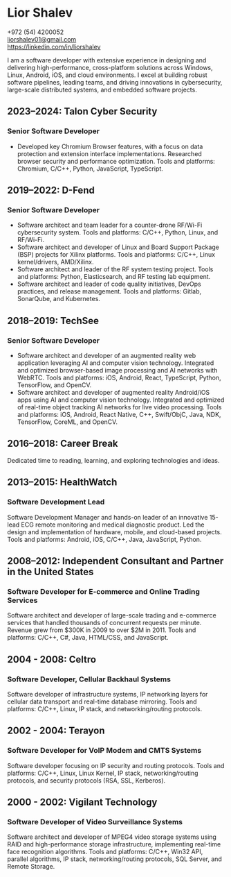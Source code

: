 # Lior Shalev

+972 (54) 4200052  
[liorshalev01@gmail.com](mailto:liorshalev01@gmail.com)  
<https://linkedin.com/in/liorshalev>

I am a software developer with extensive experience in designing and delivering high-performance, cross-platform solutions across Windows, Linux, Android, iOS, and cloud environments. I excel at building robust software pipelines, leading teams, and driving innovations in cybersecurity, large-scale distributed systems, and embedded software projects.

## 2023–2024: Talon Cyber Security

### Senior Software Developer

- Developed key Chromium Browser features, with a focus on data protection and extension interface implementations. Researched browser security and performance optimization. Tools and platforms: Chromium, C/C++, Python, JavaScript, TypeScript.

## 2019–2022: D-Fend

### Senior Software Developer

- Software architect and team leader for a counter-drone RF/Wi-Fi cybersecurity system. Tools and platforms: C/C++, Python, Linux, and RF/Wi-Fi.
- Software architect and developer of Linux and Board Support Package (BSP) projects for Xilinx platforms. Tools and platforms: C/C++, Linux kernel/drivers, AMD/Xilinx.
- Software architect and leader of the RF system testing project. Tools and platforms: Python, Elasticsearch, and RF testing lab equipment.
- Software architect and leader of code quality initiatives, DevOps practices, and release management. Tools and platforms: Gitlab, SonarQube, and Kubernetes.

## 2018–2019: TechSee

### Senior Software Developer

- Software architect and developer of an augmented reality web application leveraging AI and computer vision technology. Integrated and optimized browser-based image processing and AI networks with WebRTC. Tools and platforms: iOS, Android, React, TypeScript, Python, TensorFlow, and OpenCV.
- Software architect and developer of augmented reality Android/iOS apps using AI and computer vision technology. Integrated and optimized of real-time object tracking AI networks for live video processing. Tools and platforms: iOS, Android, React Native, C++, Swift/ObjC, Java, NDK, TensorFlow, CoreML, and OpenCV.

## 2016–2018: Career Break

Dedicated time to reading, learning, and exploring technologies and ideas.

## 2013–2015: HealthWatch

### Software Development Lead

Software Development Manager and hands-on leader of an innovative 15-lead ECG remote monitoring and medical diagnostic product. Led the design and implementation of hardware, mobile, and cloud-based projects. Tools and platforms: Android, iOS, C/C++, Java, JavaScript, Python.

## 2008–2012: Independent Consultant and Partner in the United States

### Software Developer for E-commerce and Online Trading Services

Software architect and developer of large-scale trading and e-commerce services that handled thousands of concurrent requests per minute. Revenue grew from $300K in 2009 to over $2M in 2011. Tools and platforms: C/C++, C#, Java, HTML/CSS, and JavaScript.

## 2004 - 2008: Celtro

### Software Developer, Cellular Backhaul Systems

Software developer of infrastructure systems, IP networking layers for cellular data transport and real-time database mirroring. Tools and platforms: C/C++, Linux, IP stack, and networking/routing protocols.

## 2002 - 2004: Terayon

### Software Developer for VoIP Modem and CMTS Systems

Software developer focusing on IP security and routing protocols. Tools and platforms: C/C++, Linux, Linux Kernel, IP stack, networking/routing protocols, and security protocols (RSA, SSL, Kerberos).

## 2000 - 2002: Vigilant Technology

### Software Developer of Video Surveillance Systems

Software architect and developer of MPEG4 video storage systems using RAID and high-performance storage infrastructure, implementing real-time face recognition algorithms. Tools and platforms: C/C++, Win32 API, parallel algorithms, IP stack, networking/routing protocols, SQL Server, and Remote Storage.
